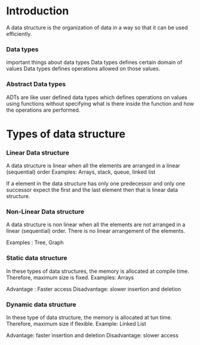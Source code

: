 # Introduction
A data structure is the organization of data in a way so that it can be used efficiently.


### Data types

important things about data types
Data types defines certain domain of values
Data types defines operations allowed on those values.

### Abstract Data types

ADTs are like user defined data types which defines operations on values using functions without specifying what is there inside the function and how the operations are performed.


# Types of data structure  

### Linear Data structure
A data structure is linear when all the elements are arranged in a linear (sequential) order
Examples: Arrays, stack, queue, linked list

If a element in the data structure has only one predecessor and only one successor expect the first and the last element then that is linear data structure. 

### Non-Linear Data structure
A data structure is non linear when all the elements are not arranged in a linear (sequential) order. There is no linear arrangement of the elements.

Examples : Tree, Graph

### Static data structure

In these types of data structures, the memory is allocated at compile time. Therefore, maximum size is fixed.
Examples: Arrays

Advantage : Faster access 
Disadvantage: slower insertion and deletion


### Dynamic data structure
In these type of data structure, the memory is allocated at tun time. Therefore, maximum size if flexible.
Example: Linked List

Advantage: faster insertion and deletion 
Disadvantage: slower access
